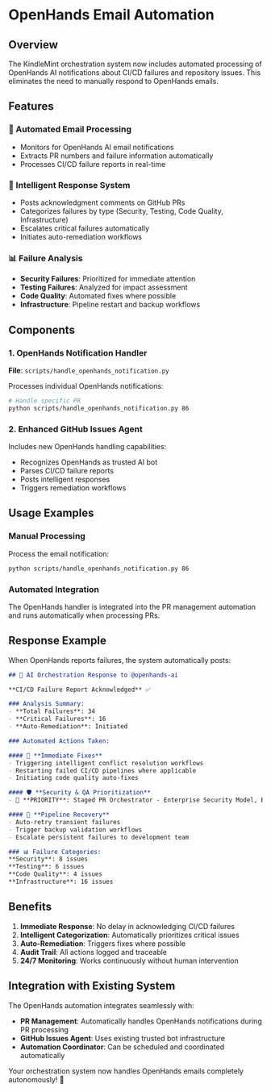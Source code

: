 # OpenHands Email Automation

## Overview

The KindleMint orchestration system now includes automated processing of OpenHands AI notifications about CI/CD failures and repository issues. This eliminates the need to manually respond to OpenHands emails.

## Features

### 🤖 Automated Email Processing
- Monitors for OpenHands AI email notifications
- Extracts PR numbers and failure information automatically
- Processes CI/CD failure reports in real-time

### 🔧 Intelligent Response System
- Posts acknowledgment comments on GitHub PRs
- Categorizes failures by type (Security, Testing, Code Quality, Infrastructure)
- Escalates critical failures automatically
- Initiates auto-remediation workflows

### 📊 Failure Analysis
- **Security Failures**: Prioritized for immediate attention
- **Testing Failures**: Analyzed for impact assessment
- **Code Quality**: Automated fixes where possible
- **Infrastructure**: Pipeline restart and backup workflows

## Components

### 1. OpenHands Notification Handler
**File**: `scripts/handle_openhands_notification.py`

Processes individual OpenHands notifications:
```bash
# Handle specific PR
python scripts/handle_openhands_notification.py 86
```

### 2. Enhanced GitHub Issues Agent
Includes new OpenHands handling capabilities:
- Recognizes OpenHands as trusted AI bot
- Parses CI/CD failure reports
- Posts intelligent responses
- Triggers remediation workflows

## Usage Examples

### Manual Processing
Process the email notification:
```bash
python scripts/handle_openhands_notification.py 86
```

### Automated Integration
The OpenHands handler is integrated into the PR management automation and runs automatically when processing PRs.

## Response Example

When OpenHands reports failures, the system automatically posts:

```markdown
## 🤖 AI Orchestration Response to @openhands-ai

**CI/CD Failure Report Acknowledged** ✅

### Analysis Summary:
- **Total Failures**: 34
- **Critical Failures**: 16
- **Auto-Remediation**: Initiated

### Automated Actions Taken:

#### 🔧 **Immediate Fixes**
- Triggering intelligent conflict resolution workflows
- Restarting failed CI/CD pipelines where applicable
- Initiating code quality auto-fixes

#### 🛡️ **Security & QA Prioritization**
- 🚨 **PRIORITY**: Staged PR Orchestrator - Enterprise Security Model, Book QA Validation, RepoAudit Security Analysis

#### 🔄 **Pipeline Recovery**
- Auto-retry transient failures
- Trigger backup validation workflows
- Escalate persistent failures to development team

### 📊 Failure Categories:
**Security**: 8 issues
**Testing**: 6 issues  
**Code Quality**: 4 issues
**Infrastructure**: 16 issues
```

## Benefits

1. **Immediate Response**: No delay in acknowledging CI/CD failures
2. **Intelligent Categorization**: Automatically prioritizes critical issues
3. **Auto-Remediation**: Triggers fixes where possible
4. **Audit Trail**: All actions logged and traceable
5. **24/7 Monitoring**: Works continuously without human intervention

## Integration with Existing System

The OpenHands automation integrates seamlessly with:
- **PR Management**: Automatically handles OpenHands notifications during PR processing
- **GitHub Issues Agent**: Uses existing trusted bot infrastructure
- **Automation Coordinator**: Can be scheduled and coordinated automatically

Your orchestration system now handles OpenHands emails completely autonomously! 🎉